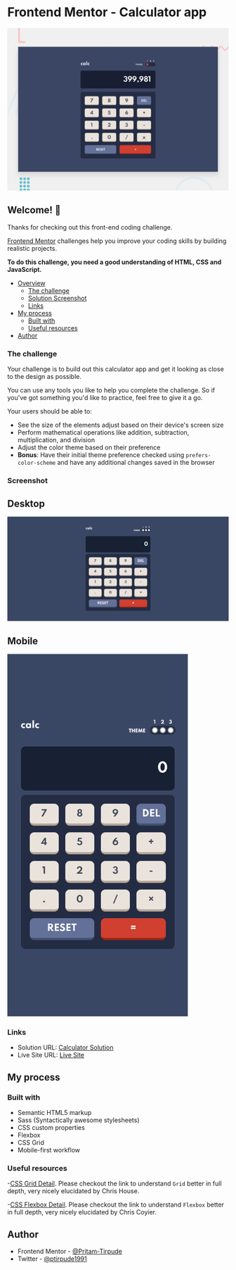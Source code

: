 # Frontend Mentor - Calculator app

![Design preview for the Calculator app coding challenge](./design/desktop-preview.jpg)

## Welcome! 👋

Thanks for checking out this front-end coding challenge.

[Frontend Mentor](https://www.frontendmentor.io) challenges help you improve your coding skills by building realistic projects.

**To do this challenge, you need a good understanding of HTML, CSS and JavaScript.**

- [Overview](#overview)
  - [The challenge](#the-challenge)
  - [Solution Screenshot](#screenshot)
  - [Links](#links)
- [My process](#my-process)
  - [Built with](#built-with)
  - [Useful resources](#useful-resources)
- [Author](#author)

### The challenge

Your challenge is to build out this calculator app and get it looking as close to the design as possible.

You can use any tools you like to help you complete the challenge. So if you've got something you'd like to practice, feel free to give it a go.

Your users should be able to:

- See the size of the elements adjust based on their device's screen size
- Perform mathematical operations like addition, subtraction, multiplication, and division
- Adjust the color theme based on their preference
- **Bonus**: Have their initial theme preference checked using `prefers-color-scheme` and have any additional changes saved in the browser

### Screenshot

## Desktop

![](./screenshot_desktop.png)

## Mobile

![](./screenshot_mobile.png)

### Links

- Solution URL: [Calculator Solution](https://www.frontendmentor.io/challenges/calculator-app-9lteq5N29/hub/html-css-flexbox-grid-javascript-y4wnZwc8c)
- Live Site URL: [Live Site](https://calc-app-site.netlify.app/)

## My process

### Built with

- Semantic HTML5 markup
- Sass (Syntactically awesome stylesheets)
- CSS custom properties
- Flexbox
- CSS Grid
- Mobile-first workflow

### Useful resources

-[CSS Grid Detail](https://css-tricks.com/snippets/css/complete-guide-grid/).
Please checkout the link to understand `Grid` better in full depth, very nicely elucidated by
Chris House.

-[CSS Flexbox Detail](https://css-tricks.com/snippets/css/a-guide-to-flexbox/).
Please checkout the link to understand `Flexbox` better in full depth, very nicely elucidated by
Chris Coyier.

## Author

- Frontend Mentor - [@Pritam-Tirpude](https://www.frontendmentor.io/profile/Pritam-Tirpude)
- Twitter - [@ptirpude1991](https://twitter.com/ptirpude1991)
